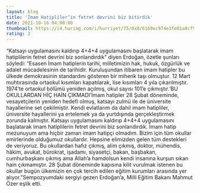 ```yaml
--- 
layout: blog
title: 'İmam Hatipliler’in fetret devrini biz bitirdik'
date: 2021-10-16 04:00:00
thumbnail: https://i4.hurimg.com/i/hurriyet/75/0x0/6169ec974e3fe01a8cf90bad.jpg
rating: 3
---
```

“Katsayı uygulamasını kaldırıp 4+4+4 uygulamasını başlatarak imam hatiplilerin fetret devrini biz sonlandırdık” diyen Erdoğan, özetle şunları söyledi: “Esasen İmam hatiplerin tarihi, milletimizin hak, hukuk, özgürlük ve adalet mücadelesinin de tarihidir. Kuruluşundan itibaren imam hatipler bu ülkede demokrasinin standardını gösteren bir mihenk taşı olmuştur. 12 Mart muhtırasında ortaokul kısımları kapatılarak, lise kısımları 4 yıla çıkarılmıştır. 1974’te ortaokul bölümü yeniden açılmış, okul sayısı 101’e çıkmıştır.‘BU OKULLARDAN HİÇ HAİN ÇIKMADI’İmam hatipler 28 Şubat döneminde, vesayetçilerin yeniden hedefi olmuş, katsayı zulmü ile de üniversite hayallerine set çekilmiştir. Kendi evlatlarım da dahil imam hatipliler, üniversite hayallerini ya ertelemek ya da yurtdışında gerçekleştirmek zorunda kalmıştır. Katsayı uygulamasını kaldırıp 4+4+4 uygulamasını başlatarak imam hatiplilerin fetret devrini biz sonlandırdık. İmam hatip mezunuyum ama hiçbir zaman imam hatipçi olmadım. Bizim için tüm okullar emirlerinde olduğumuz okullardır. Hepsine elimizden gelen tüm destekleri de veriyoruz. Bu okullardan hafız çıkmış, alim çıkmış, doktor, mühendis, hâkim, avukat, bürokrat, işadamı, siyasetçi, bakan, başbakan, cumhurbaşkanı çıkmış ama Allah’a hamdolsun kendi insanına kurşun sıkan hain çıkmamıştır. 28 Şubat döneminde kapısına kilit vurulmak istenen bu okullar bugün ülkemizin en çok tercih edilen eğitim kurumları arasında yer alıyor.”Sempozyumdaki sergiyi gezen Erdoğan’a, Milli Eğitim Bakanı Mahmut Özer eşlik etti. 